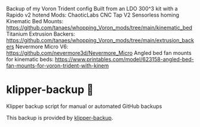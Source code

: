 Backup of my Voron Trident config
Built from an LDO 300^3 kit with a Rapido v2 hotend
Mods:
ChaoticLabs CNC Tap V2
Sensorless homing
Kinematic Bed Mounts: https://github.com/tanaes/whopping_Voron_mods/tree/main/kinematic_bed
Titanium Extrusion Backers: https://github.com/tanaes/whopping_Voron_mods/tree/main/extrusion_backers 
Nevermore Micro V6: https://github.com/nevermore3d/Nevermore_Micro
Angled bed fan mounts for kinematic beds: https://www.printables.com/model/623158-angled-bed-fan-mounts-for-voron-trident-with-kinem 

# klipper-backup 💾 
Klipper backup script for manual or automated GitHub backups 

This backup is provided by [klipper-backup](https://github.com/Staubgeborener/klipper-backup).
